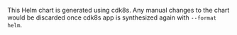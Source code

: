This Helm chart is generated using cdk8s. Any manual changes to the chart would be discarded once cdk8s app is synthesized again with `--format helm`.